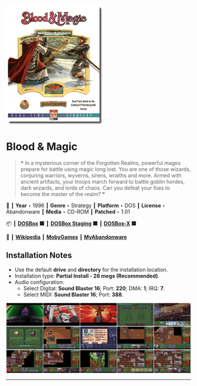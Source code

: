 ![](Thumbnail.png "application-thumbnail")

# Blood & Magic

> ❝ In a mysterious corner of the Forgotten Realms, powerful mages prepare for battle using magic long lost. You are one of those wizards, conjuring warriors, wyverns, sirens, wraiths and more. Armed with ancient artifacts, your troops march forward to battle goblin hordes, dark wizards, and lords of chaos. Can you defeat your foes to become the master of the realm? ❞
>

📌 ┃ **Year** ‣ 1996 ┃ **Genre** ‣ Strategy ┃ **Platform** ‣ DOS ┃ **License** ‣ Abandonware ┃ **Media** ‣ CD-ROM ┃ **Patched** ‣ 1.01 

📦 ┃ **[DOSBox](https://www.dosbox.com/) 🟩** ┃ **[DOSBox Staging](https://dosbox-staging.github.io/) 🟩** ┃ **[DOSBox-X](https://dosbox-x.com/) 🟩** 

📎 ┃ **[Wikipedia](https://en.wikipedia.org/wiki/Blood_%26_Magic)** ┃ **[MobyGames](https://www.mobygames.com/game/919/blood-magic/)** ┃ **[MyAbandonware](https://www.myabandonware.com/game/blood-magic-48g)** 

## Installation Notes
- Use the default **drive** and **directory** for the installation location.
- Installation type: **Partial Install - 26 megs (Recommended)**.
- Audio configuration:
  - Select Digital: **Sound Blaster 16**; Port: **220**; DMA: **1**; IRQ: **7**.
  - Select MIDI: **Sound Blaster 16**; Port: **388**.

![](Montage.png "Blood & Magic")

---

